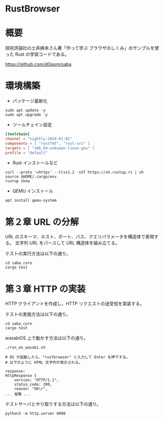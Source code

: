 # RustBrowser
# 概要
技術評論社の土井麻未さん著「作って学ぶ ブラウザのしくみ」のサンプルを使った Rust の学習コードである。

https://github.com/d0iasm/saba

# 環境構築

* パッケージ最新化
```
sudo apt update -y
sudo apt upgrade -y
```

* ツールチェイン設定
```rust-toolchain.toml
[toolchain]
channel = "nightly-2024-01-01"
components = [ "rustfmt", "rust-src" ]
targets = [ "x86_64-unknown-linux-gnu" ]
profile = "default"
```

* Rust インストールなど
```
curl --proto '=https' --tlsv1.2 -sSf https://sh.rustup.rs | sh
source $HOME/.cargo/env
rustup show
```

* QEMU インストール
```
apt install qemu-system
```

# 第２章 URL の分解
URL のスキーマ、ホスト、ポート、パス、クエリパラメータを構造体で表現する。
文字列 URL をパースして URL 構造体を組み立てる。

テストの実行方法は以下の通り。
```
cd saba_core
cargo test
```

# 第３章 HTTP の実装
HTTP クライアントを作成し、HTTP リクエストの送受信を実装する。

テストの実施方法は以下の通り。
```
cd saba_core
cargo test
```

wasabiOS 上で動かす方法は以下の通り。
```
./run_on_wasabi.sh

# OS が起動したら、"rustbrowser" と入力して Enter を押下する。
# 以下のように HTML 文字列が表示される。

response:
HttpResponse {
    version: "HTTP/1.1",
    status_code: 200,
    reason: "OK\r",
... 省略 ...
```

テストサーバとやり取りする方法は以下の通り。
```
python3 -m http.server 8000
```

